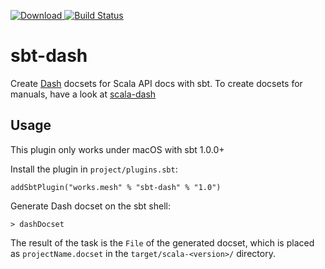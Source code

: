  [ ![Download](https://api.bintray.com/packages/jastice/sbt-plugins/sbt-dash/images/download.svg) ](https://bintray.com/jastice/sbt-plugins/sbt-dash/_latestVersion)
[![Build Status](https://travis-ci.org/jastice/sbt-dash.svg?branch=master)](https://travis-ci.org/jastice/sbt-dash)

# sbt-dash

Create [Dash](https://kapeli.com/dash) docsets for Scala API docs with sbt. 
To create docsets for manuals, have a look at [scala-dash](https://github.com/cvogt/scala-dash)


## Usage

This plugin only works under macOS with sbt 1.0.0+

Install the plugin in `project/plugins.sbt`:

    addSbtPlugin("works.mesh" % "sbt-dash" % "1.0")
    
Generate Dash docset on the sbt shell:

    > dashDocset
    
The result of the task is the `File` of the generated docset, which
is placed as `projectName.docset` in the `target/scala-<version>/` directory.
